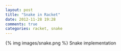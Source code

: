 ```yaml
---
layout: post
title: "Snake in Racket"
date: 2012-11-28 19:28
comments: true
categories: racket, snake 
---
```

{% img images/snake.png %}
Snake implementation

